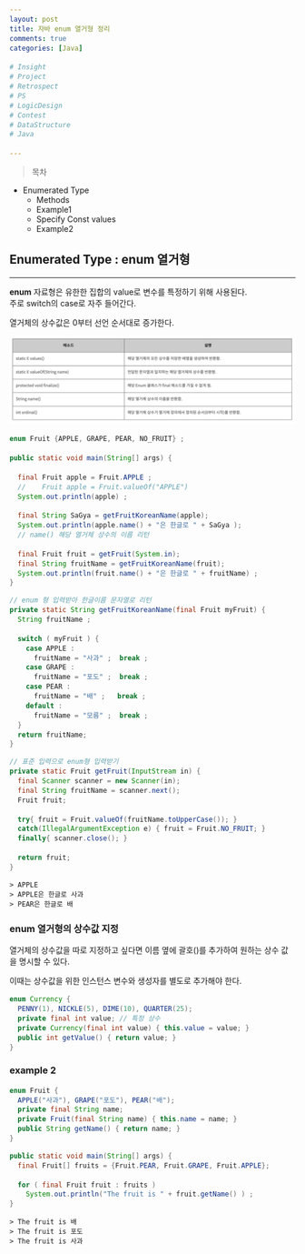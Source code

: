 ```yaml
---
layout: post
title: 자바 enum 열거형 정리
comments: true
categories: [Java]

# Insight
# Project
# Retrospect
# PS
# LogicDesign
# Contest
# DataStructure
# Java

---
```



>목차
- Enumerated Type
  - Methods
  - Example1
  - Specify Const values
  - Example2

## Enumerated Type : enum 열거형
---

**enum** 자료형은 유한한 집합의 value로 변수를 특정하기 위해 사용된다.  
주로 switch의 case로 자주 들어간다.

열거체의 상수값은 0부터 선언 순서대로 증가한다.

![picture 8](../images/256952eb37d38572cde24638f9d7b07e7adca6650fc73170f476271b9414a16f.png)  

```java
enum Fruit {APPLE, GRAPE, PEAR, NO_FRUIT} ;

public static void main(String[] args) {

  final Fruit apple = Fruit.APPLE ; 
  //    Fruit apple = Fruit.valueOf("APPLE") 
  System.out.println(apple) ;

  final String SaGya = getFruitKoreanName(apple); 
  System.out.println(apple.name() + "은 한글로 " + SaGya );
  // name() 해당 열거체 상수의 이름 리턴

  final Fruit fruit = getFruit(System.in);
  final String fruitName = getFruitKoreanName(fruit); 
  System.out.println(fruit.name() + "은 한글로 " + fruitName) ;
}
```
```java
// enum 형 입력받아 한글이름 문자열로 리턴
private static String getFruitKoreanName(final Fruit myFruit) { 
  String fruitName ;

  switch ( myFruit ) {
    case APPLE : 
      fruitName = "사과" ;  break ; 
    case GRAPE : 
      fruitName = "포도" ;  break ; 
    case PEAR : 
      fruitName = "배" ;   break ; 
    default : 
      fruitName = "모름" ;  break ;
  }
  return fruitName; 
}
```
```java
// 표준 입력으로 enum형 입력받기
private static Fruit getFruit(InputStream in) { 
  final Scanner scanner = new Scanner(in); 
  final String fruitName = scanner.next();
  Fruit fruit; 

  try{ fruit = Fruit.valueOf(fruitName.toUpperCase()); }
  catch(IllegalArgumentException e) { fruit = Fruit.NO_FRUIT; } 
  finally{ scanner.close(); }

  return fruit;
} 
```
```
> APPLE
> APPLE은 한글로 사과
> PEAR은 한글로 배
```

### enum 열거형의 상수값 지정

열거체의 상수값을 따로 지정하고 싶다면 이름 옆에 괄호()를 추가하여 원하는 상수 값을 명시할 수 있다.

이때는 상수값을 위한 인스턴스 변수와 생성자를 별도로 추가해야 한다.

```java
enum Currency {
  PENNY(1), NICKLE(5), DIME(10), QUARTER(25); 
  private final int value; // 특정 상수
  private Currency(final int value) { this.value = value; } 
  public int getValue() { return value; }
}
```

### example 2
```java
enum Fruit {
  APPLE("사과"), GRAPE("포도"), PEAR("배");
  private final String name;
  private Fruit(final String name) { this.name = name; }
  public String getName() { return name; } 
}
```
```java
public static void main(String[] args) {
  final Fruit[] fruits = {Fruit.PEAR, Fruit.GRAPE, Fruit.APPLE};

  for ( final Fruit fruit : fruits )
    System.out.println("The fruit is " + fruit.getName() ) ;
}
```
```
> The fruit is 배
> The fruit is 포도
> The fruit is 사과
```
